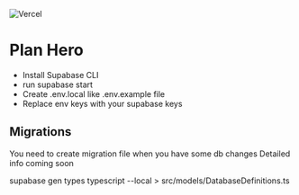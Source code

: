 ![Vercel](https://vercelbadge.vercel.app/api/yavuzyalcintas/planhero)

# Plan Hero

- Install Supabase CLI
- run supabase start
- Create .env.local like .env.example file
- Replace env keys with your supabase keys

## Migrations

You need to create migration file when you have some db changes
Detailed info coming soon

supabase gen types typescript --local > src/models/DatabaseDefinitions.ts
